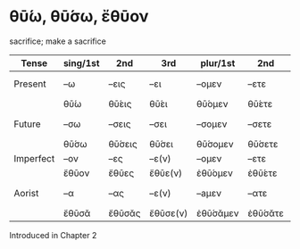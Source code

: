 # θῡ́ω, θῡ́σω, ἔθῡον

sacrifice; make a sacrifice

| Tense      | sing/1st | 2nd    | 3rd      | plur/1st | 2nd     | 3rd        | Infinitive |
|------------|----------|--------|----------|----------|---------|------------|------------|
| Present    | –ω       | –εις   | –ει      | –ομεν    | –ετε    | –ουσι(ν)   | 1pp + –ειν |
|            | θῡ́ω      | θῡ́εις  | θῡ́ει     | θῡ́ομεν   | θῡ́ετε   | θῡ́ουσῐ(ν)  | θῡ́ειν      |
| Future     | –σω      | –σεις  | –σει     | –σομεν   | –σετε   | –σουσι(ν)  | 2pp + –ειν |
|            | θῡ́σω     | θῡ́σεις | θῡ́σει    | θῡ́σομεν  | θῡ́σετε  | θῡ́σουσῐ(ν) | θῡ́σειν     |
| Imperfect  | –ον      | –ες    | –ε(ν)    | –ομεν    | –ετε    | –ον        | -          |
|            | ἔθῡον    | ἔθῡες  | ἔθῡε(ν)  | ἐθῡ́ομεν  | ἐθῡ́ετε  | ἔθῡον      | -          |
| Aorist     | –α       | –ας    | –ε(ν)    | –aμεν    | –ατε    | –αν        | 3pp +-αἰ   |
|            | ἔθῡσᾰ    | ἔθῡσᾰς | ἔθῡσε(ν) | ἐθῡ́σᾰμεν | ἐθῡ́σᾰτε | ἔθῡσᾰν     | θῦσαι      |


Introduced in Chapter 2
